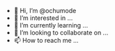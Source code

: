 - 👋 Hi, I’m @ochumode
- 👀 I’m interested in ...
- 🌱 I’m currently learning ...
- 💞️ I’m looking to collaborate on ...
- 📫 How to reach me ...

<!---
ochumode/ochumode is a ✨ special ✨ repository because its `README.md` (this file) appears on your GitHub profile.
You can click the Preview link to take a look at your changes.
--->
